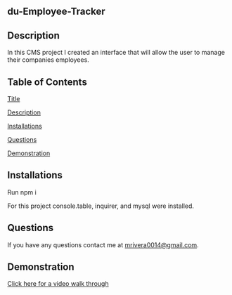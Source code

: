 ## du-Employee-Tracker


## Description

In this CMS project I created an interface that will allow the user to manage their companies employees.

## Table of Contents
[Title](##Title)
</b>

[Description](##Description)
</b>

[Installations](##Installations)
</b>

[Questions](##Questions)
</b>

[Demonstration](##Demonstration)
</b>




## Installations

Run npm i

For this project console.table, inquirer, and mysql were installed.


## Questions

If you have any questions contact me at mrivera0014@gmail.com.

## Demonstration

[Click here for a video walk through](https://drive.google.com/file/d/1Jj1qQKA2wtOFMCgCc7zZCHNwqO24mBc1/view)